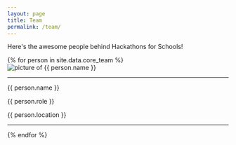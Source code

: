 ```yaml
---
layout: page
title: Team
permalink: /team/
---
```


Here's the awesome people behind Hackathons for Schools!

<div class="item-container">
  {% for person in site.data.core_team %}
  <div class="item">
    <img class="team-picture" src="/assets/img/team/{{ person.picture | relative_url }}" alt="picture of {{ person.name }}">
    <div class="info">
    <hr>
      <p class="name">{{ person.name }}</p>
      <p class="role">{{ person.role }}</p>
      <p class="location">{{ person.location }}</p>
      <hr>
    </div>
  </div>
  {% endfor %}
</div>
